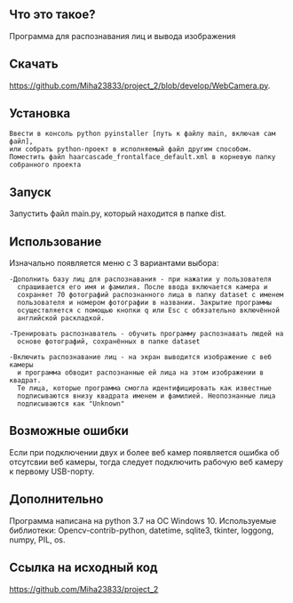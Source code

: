   Что это такое?
  --------------
  Программа для распознавания лиц и вывода изображения 

  Скачать
  -------
  https://github.com/Miha23833/project_2/blob/develop/WebCamera.py.


  Установка
  ---------  
    Ввести в консоль python pyinstaller [путь к файлу main, включая сам файл], 
    или собрать python-проект в исполняемый файл другим способом.
    Поместить файл haarcascade_frontalface_default.xml в корневую папку собранного проекта

  Запуск
  ------
  Запустить файл main.py, который находится в папке dist.

  Использование
  -------------
  Изначально появляется меню с 3 вариантами выбора:
  
    -Дополнить базу лиц для распознавания - при нажатии у пользователя 
      спрашивается его имя и фамилия. После ввода включается камера и
      сохраняет 70 фотографий распознанного лица в папку dataset с именем
      пользователя и номером фотографии в названии. Закрытие программы 
      осуществляется с помощью кнопки q или Esc с обязательно включённой
      английской раскладкой. 

    -Тренировать распознаватель - обучить программу распознавать людей на
      основе фотографий, сохранённых в папке dataset

    -Включить распознавание лиц - на экран выводится изображение с веб камеры
      и программа обводит распознанные ей лица на этом изображении в квадрат.
      Те лица, которые программа смогла идентифицировать как известные 
      подписываются внизу квадрата именем и фамилией. Неопознанные лица
      подписываются как "Unknown"

  Возможные ошибки
  ----------------
  Если при подключении двух и более веб камер появляется ошибка об отсутсвии
  веб камеры, тогда следует подключить рабочую веб камеру к первому USB-порту.

  Дополнительно
  -------------
  Программа написана на python 3.7 на ОС Windows 10.
  Используемые библиотеки:
    Opencv-contrib-python,
    datetime,
    sqlite3,
    tkinter,
    loggong,   
    numpy,
    PIL,
    os.


  Ссылка на исходный код
  ----------------------

  https://github.com/Miha23833/project_2
